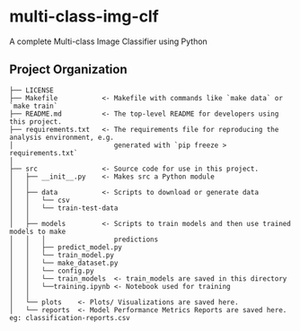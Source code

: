 multi-class-img-clf
==============================

A complete Multi-class Image Classifier using Python

Project Organization
------------

    ├── LICENSE
    ├── Makefile           <- Makefile with commands like `make data` or `make train`
    ├── README.md          <- The top-level README for developers using this project.
    ├── requirements.txt   <- The requirements file for reproducing the analysis environment, e.g.
    │                         generated with `pip freeze > requirements.txt`
    │
    ├── src                <- Source code for use in this project.
    │   ├── __init__.py    <- Makes src a Python module
    │   │
    │   ├── data           <- Scripts to download or generate data
    │   │   └── csv
    │   │   └── train-test-data
    │   │
    │   ├── models         <- Scripts to train models and then use trained models to make
    │   │   │                 predictions
    │   │   ├── predict_model.py
    │   │   └── train_model.py
    │   │   └── make_dataset.py
    │   │   └── config.py
    │   │   └── train_models  <- train_models are saved in this directory
    │   │   └──training.ipynb <- Notebook used for training
    │   │
    │   └── plots    <- Plots/ Visualizations are saved here.
    │   └── reports  <- Model Performance Metrics Reports are saved here. eg: classification-reports.csv
